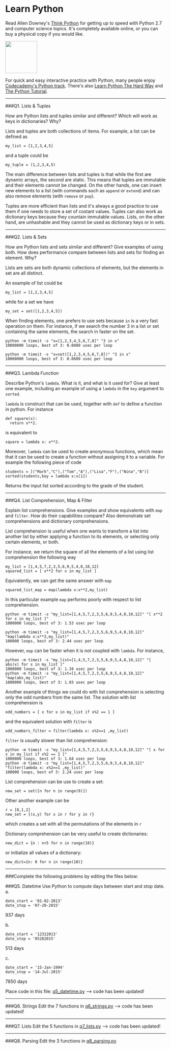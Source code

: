 # Learn Python

Read Allen Downey's [Think Python](http://www.greenteapress.com/thinkpython/) for getting up to speed with Python 2.7 and computer science topics. It's completely available online, or you can buy a physical copy if you would like.

<a href="http://www.greenteapress.com/thinkpython/"><img src="img/think_python.png" style="width: 100px;" target="_blank"></a>

For quick and easy interactive practice with Python, many people enjoy [Codecademy's Python track](http://www.codecademy.com/en/tracks/python). There's also [Learn Python The Hard Way](http://learnpythonthehardway.org/book/) and [The Python Tutorial](https://docs.python.org/2/tutorial/).

---

###Q1. Lists &amp; Tuples

How are Python lists and tuples similar and different? Which will work as keys in dictionaries? Why?

Lists and tuples are both collections of items. For example, a list can be defined as
```
my_list = [1,2,3,4,5]
```
and a tuple could be
```
my_tuple = (1,2,3,4,5)
```

The main difference between lists and tuples is that while the first are dynamic arrays, the second are static.
This means that tuples are immutable and their elements cannot be changed. On the other hands, one can insert new elements to a list (with commands such as `append` or `extend`) and can also remove elements (with `remove` or `pop`).

Tuples are more efficient than lists and it's always a good practice to use them if one needs to store a set of costant values. Tuples can also work as dictionary keys because they countain immutable values. Lists, on the other hand, are unhashable and they cannot be used as dictionary keys or in sets.


---

###Q2. Lists &amp; Sets

How are Python lists and sets similar and different? Give examples of using both. How does performance compare between lists and sets for finding an element. Why?

Lists are sets are both dynamic collections of elements, but the elements in set are all distinct.

An example of list could be

```
my_list = [1,2,3,4,5]
```
while for a set we have

```
my_set = set([1,2,3,4,5])
```

When finding elements, one prefers to use sets because `in` is a very fast operation on them. For instance, if we search the number 3 in a list or set containing the same elements, the search in faster on the set.

```
python -m timeit -s "x=[1,2,3,4,5,6,7,8]" "3 in x"
10000000 loops, best of 3: 0.0889 usec per loop

python -m timeit -s "x=set([1,2,3,4,5,6,7,8])" "3 in x"
10000000 loops, best of 3: 0.0609 usec per loop
```





---

###Q3. Lambda Function

Describe Python's `lambda`. What is it, and what is it used for? Give at least one example, including an example of using a `lambda` in the `key` argument to `sorted`.

`lambda` is construct that can be used, together with `def` to define a function in python. For instance

```
def square(x):
  return x**2.
```

is equivalent to

```
square = lambda x: x**2.
```

Moreover, `lambda` can be used to create anonymous functions, which mean that it can be used to create a function without assigning it to a variable. For example the following piece of code

```
students = [("Mark","C"),("Tom","A"),("Lisa","F"),("Nina","B")]
sorted(students,key = lambda x:x[1])
```

Returns the input list sorted according to the grade of the student.

---

###Q4. List Comprehension, Map &amp; Filter

Explain list comprehensions. Give examples and show equivalents with `map` and `filter`. How do their capabilities compare? Also demonstrate set comprehensions and dictionary comprehensions.

List comprehension is useful when one wants to transform a list into another list by either applying a function to its elements, or selecting only certain elements, or both.

For instance, we return the square of all the elements of a list using list comprehension the following way

```
my_list = [1,4,5,7,2,3,5,6,9,5,4,8,10,12]
squared_list = [ x**2 for x in my_list ]
```

Equivalently, we can get the same answer with `map`

```
squared_list_map = map(lambda x:x**2,my_list)
```

In this particular example `map` performs poorly with respect to list comprehension.

```
python -m timeit -s "my_list=[1,4,5,7,2,3,5,6,9,5,4,8,10,12]" "[ x**2 for x in my_list ]"
1000000 loops, best of 3: 1.53 usec per loop

python -m timeit -s "my_list=[1,4,5,7,2,3,5,6,9,5,4,8,10,12]" "map(lambda x:x**2,my_list)"
100000 loops, best of 3: 2.44 usec per loop
```

However, `map` can be faster when it is not coupled with `lambda`. For instance,
```
python -m timeit -s "my_list=[1,4,5,7,2,3,5,6,9,5,4,8,10,12]" "[ abs(x) for x in my_list ]"
1000000 loops, best of 3: 1.34 usec per loop
python -m timeit -s "my_list=[1,4,5,7,2,3,5,6,9,5,4,8,10,12]" "map(abs,my_list)"
1000000 loops, best of 3: 1.03 usec per loop
```

Another example of things we could do with list comprehension is selecting only the odd numbers from the same list.
The solution with list comprehension is

```
odd_numbers = [ x for x in my_list if x%2 == 1 ]
```

and the equivalent solution with `filter` is

```
odd_numbers_filter = filter(lambda x: x%2==1 ,my_list)
```

`filter` is usually slower than list comprehension:

```
python -m timeit -s "my_list=[1,4,5,7,2,3,5,6,9,5,4,8,10,12]" "[ x for x in my_list if x%2 == 1 ]"
1000000 loops, best of 3: 1.64 usec per loop
python -m timeit -s "my_list=[1,4,5,7,2,3,5,6,9,5,4,8,10,12]" "filter(lambda x: x%2==1 ,my_list)"
100000 loops, best of 3: 2.24 usec per loop
```

List comprehension can be use to create a set:
```
new_set = set([n for n in range(9)])
```

Other another example can be
```
r = [0,1,2]
new_set = {(x,y) for x in r for y in r}
```
which creates a set with all the permutations of the elements in `r`


Dictionary comprehension can be very useful to create dictionaries:

```
new_dict = {n : n+5 for n in range(10)}
```

or initialize all values of a dictionary:

```
new_dict={n: 0 for n in range(10)}
```

---

###Complete the following problems by editing the files below:

###Q5. Datetime
Use Python to compute days between start and stop date.   
a.  

```
date_start = '01-02-2013'    
date_stop = '07-28-2015'
```

937 days

b.  
```
date_start = '12312013'  
date_stop = '05282015'  
```

513 days

c.  
```
date_start = '15-Jan-1994'      
date_stop = '14-Jul-2015'  
```

7850 days

Place code in this file: [q5_datetime.py](python/q5_datetime.py) --> code has been updated!

---

###Q6. Strings
Edit the 7 functions in [q6_strings.py](python/q6_strings.py) --> code has been updated!

---

###Q7. Lists
Edit the 5 functions in [q7_lists.py](python/q7_lists.py) --> code has been updated!

---

###Q8. Parsing
Edit the 3 functions in [q8_parsing.py](python/q8_parsing.py)





